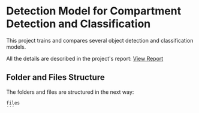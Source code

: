 # Detection Model for Compartment Detection and Classification
This project trains and compares several object detection and classification models.

All the details are described in the project's report:
[View Report](Project_Report/Object_Detection_Report.pdf)

## Folder and Files Structure
The folders and files are structured in the next way:  
```
files
´´´
